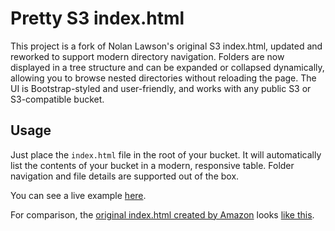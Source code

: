 Pretty S3 index.html
====================

This project is a fork of Nolan Lawson's original S3 index.html, updated and reworked to support modern directory navigation. Folders are now displayed in a tree structure and can be expanded or collapsed dynamically, allowing you to browse nested directories without reloading the page. The UI is Bootstrap-styled and user-friendly, and works with any public S3 or S3-compatible bucket.

Usage
-------

Just place the `index.html` file in the root of your bucket. It will automatically list the contents of your bucket in a modern, responsive table. Folder navigation and file details are supported out of the box.

You can see a live example [here][1].

For comparison, the [original index.html created by Amazon][2] looks [like this][3].


[1]: https://dl.datashelter.cloud/index.html
[2]: https://aws.amazon.com/code/1713
[3]: http://regexp.s3.amazonaws.com/list.html
